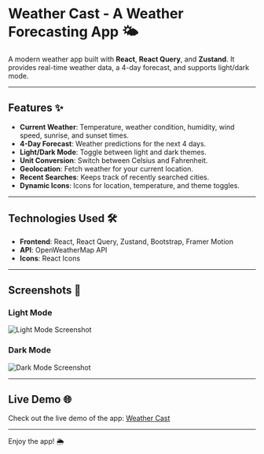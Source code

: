 # Weather Cast - A Weather Forecasting App 🌤️

A modern weather app built with **React**, **React Query**, and **Zustand**. It provides real-time weather data, a 4-day forecast, and supports light/dark mode.

---

## Features ✨

- **Current Weather**: Temperature, weather condition, humidity, wind speed, sunrise, and sunset times.
- **4-Day Forecast**: Weather predictions for the next 4 days.
- **Light/Dark Mode**: Toggle between light and dark themes.
- **Unit Conversion**: Switch between Celsius and Fahrenheit.
- **Geolocation**: Fetch weather for your current location.
- **Recent Searches**: Keeps track of recently searched cities.
- **Dynamic Icons**: Icons for location, temperature, and theme toggles.

---

## Technologies Used 🛠️

- **Frontend**: React, React Query, Zustand, Bootstrap, Framer Motion
- **API**: OpenWeatherMap API
- **Icons**: React Icons

---

## Screenshots 📸

### Light Mode
![Light Mode Screenshot](public/images/light-screenshot.png)

### Dark Mode
![Dark Mode Screenshot](public/images/dark-screenshot.png)

---

## Live Demo 🌐

Check out the live demo of the app: [Weather Cast](https://skycast.netlify.app)

---

Enjoy the app! 🌦️